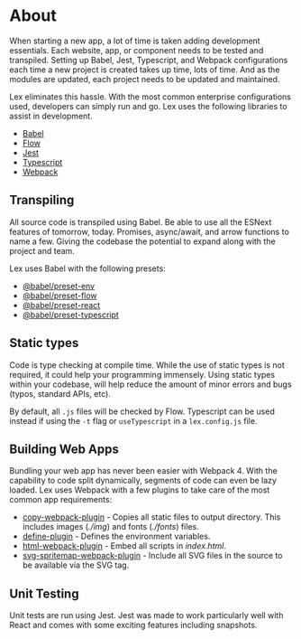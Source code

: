 # About

When starting a new app, a lot of time is taken adding development essentials. Each website, app, or component needs to be tested and transpiled. Setting up Babel, Jest, Typescript, and Webpack configurations each time a new project is created takes up time, lots of time. And as the modules are updated, each project needs to be updated and maintained.

Lex eliminates this hassle. With the most common enterprise configurations used, developers can simply run and go. Lex uses the following libraries to assist in development.

- [Babel](https://babeljs.io/)
- [Flow](https://flow.org/)
- [Jest](https://facebook.github.io/jest/)
- [Typescript](http://www.typescriptlang.org/)
- [Webpack](https://webpack.js.org/)

## Transpiling

All source code is transpiled using Babel. Be able to use all the ESNext features of tomorrow, today. Promises, async/await, and arrow functions to name a few. Giving the codebase the potential to expand along with the project and team.

Lex uses Babel with the following presets:

- [@babel/preset-env](https://www.npmjs.com/package/@babel/preset-env)
- [@babel/preset-flow](https://www.npmjs.com/package/@babel/preset-flow)
- [@babel/preset-react](https://www.npmjs.com/package/@babel/preset-react)
- [@babel/preset-typescript](https://www.npmjs.com/package/@babel/preset-typescript)

## Static types

Code is type checking at compile time. While the use of static types is not required, it could help your programming immensely. Using static types within your codebase, will help reduce the amount of minor errors and bugs (typos, standard APIs, etc).

By default, all `.js` files will be checked by Flow. Typescript can be used instead if using the `-t` flag or `useTypescript` in a `lex.config.js` file.

## Building Web Apps

Bundling your web app has never been easier with Webpack 4. With the capability to code split dynamically, segments of code can even be lazy loaded. Lex uses Webpack with a few plugins to take care of the most common app requirements:

- [copy-webpack-plugin](https://www.npmjs.com/package/copy-webpack-plugin) - Copies all static files to output directory. This includes images (*./img*) and fonts (*./fonts*) files.
- [define-plugin](https://webpack.js.org/plugins/define-plugin) - Defines the environment variables.
- [html-webpack-plugin](https://www.npmjs.com/package/html-webpack-plugin) - Embed all scripts in *index.html*.
- [svg-spritemap-webpack-plugin](https://www.npmjs.com/package/svg-spritemap-webpack-plugin) - Include all SVG files in the source to be available via the SVG tag.

## Unit Testing

Unit tests are run using Jest. Jest was made to work particularly well with React and comes with some exciting features including snapshots.
